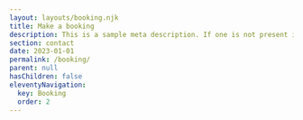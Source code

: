 ```yaml
---
layout: layouts/booking.njk
title: Make a booking
description: This is a sample meta description. If one is not present in your page/post's front matter, the default metadata.description will be used instead.
section: contact
date: 2023-01-01
permalink: /booking/
parent: null
hasChildren: false
eleventyNavigation:
  key: Booking
  order: 2
---
```


